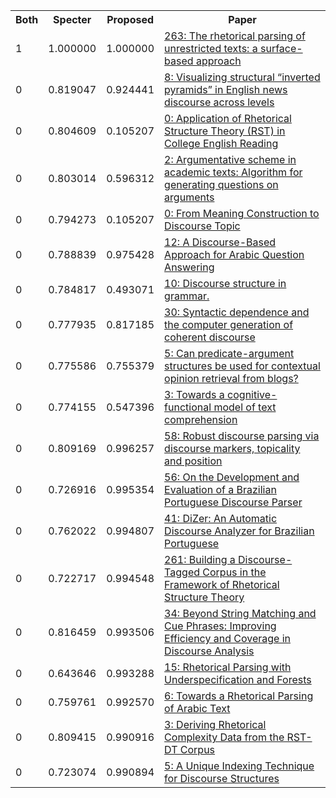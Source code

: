 <html><table><tr>
<th>Both</th>
<th>Specter</th>
<th>Proposed</th>
<th>Paper</th>
</tr>
<tr>
<td>1</td>
<td>1.000000</td>
<td>1.000000</td>
<td><a href="https://www.semanticscholar.org/paper/3d249c3522e401b756d3214ef11b0761b5a10e7f">263: The rhetorical parsing of unrestricted texts: a surface-based approach</a></td>
</tr>
<tr>
<td>0</td>
<td>0.819047</td>
<td>0.924441</td>
<td><a href="https://www.semanticscholar.org/paper/1d3f94ccd7a7794b4ed596ecac0c1304013fd9f1">8: Visualizing structural “inverted pyramids” in English news discourse across levels</a></td>
</tr>
<tr>
<td>0</td>
<td>0.804609</td>
<td>0.105207</td>
<td><a href="https://www.semanticscholar.org/paper/c948b780d06460bf39682342df3d7b5c00e6e36e">0: Application of Rhetorical Structure Theory (RST) in College English Reading</a></td>
</tr>
<tr>
<td>0</td>
<td>0.803014</td>
<td>0.596312</td>
<td><a href="https://www.semanticscholar.org/paper/4f7c086cddddaba2bf25831142d0a28c0eee6366">2: Argumentative scheme in academic texts: Algorithm for generating questions on arguments</a></td>
</tr>
<tr>
<td>0</td>
<td>0.794273</td>
<td>0.105207</td>
<td><a href="https://www.semanticscholar.org/paper/a62f0f76957511ba4a883cd222d2173297d4ae10">0: From Meaning Construction to Discourse Topic</a></td>
</tr>
<tr>
<td>0</td>
<td>0.788839</td>
<td>0.975428</td>
<td><a href="https://www.semanticscholar.org/paper/3005a6dcc938057ae6973b92627e6a4f55b36e65">12: A Discourse-Based Approach for Arabic Question Answering</a></td>
</tr>
<tr>
<td>0</td>
<td>0.784817</td>
<td>0.493071</td>
<td><a href="https://www.semanticscholar.org/paper/c31e44a4517583660fe687043db14e0334a37bc2">10: Discourse structure in grammar.</a></td>
</tr>
<tr>
<td>0</td>
<td>0.777935</td>
<td>0.817185</td>
<td><a href="https://www.semanticscholar.org/paper/1e76ec2aeeb3ef149abf614dde6261c828cbec2e">30: Syntactic dependence and the computer generation of coherent discourse</a></td>
</tr>
<tr>
<td>0</td>
<td>0.775586</td>
<td>0.755379</td>
<td><a href="https://www.semanticscholar.org/paper/8f0b32040e92a72d9e8a7179383299546491d97e">5: Can predicate-argument structures be used for contextual opinion retrieval from blogs?</a></td>
</tr>
<tr>
<td>0</td>
<td>0.774155</td>
<td>0.547396</td>
<td><a href="https://www.semanticscholar.org/paper/b492335aa6e2bd42e507cda5db6452ca94c5b6a6">3: Towards a cognitive-functional model of text comprehension</a></td>
</tr>
<tr>
<td>0</td>
<td>0.809169</td>
<td>0.996257</td>
<td><a href="https://www.semanticscholar.org/paper/962cb91d74a3671f8e8cc5822e8282a636062056">58: Robust discourse parsing via discourse markers, topicality and position</a></td>
</tr>
<tr>
<td>0</td>
<td>0.726916</td>
<td>0.995354</td>
<td><a href="https://www.semanticscholar.org/paper/99f59688f46c5826282fcd5fea26ff912d86a5e9">56: On the Development and Evaluation of a Brazilian Portuguese Discourse Parser</a></td>
</tr>
<tr>
<td>0</td>
<td>0.762022</td>
<td>0.994807</td>
<td><a href="https://www.semanticscholar.org/paper/19e062ec79e4f721b9467b91bdd2f02866f06d71">41: DiZer: An Automatic Discourse Analyzer for Brazilian Portuguese</a></td>
</tr>
<tr>
<td>0</td>
<td>0.722717</td>
<td>0.994548</td>
<td><a href="https://www.semanticscholar.org/paper/99991d22a1e0dac7955255ee0d05476179372d4d">261: Building a Discourse-Tagged Corpus in the Framework of Rhetorical Structure Theory</a></td>
</tr>
<tr>
<td>0</td>
<td>0.816459</td>
<td>0.993506</td>
<td><a href="https://www.semanticscholar.org/paper/c94f966a5273c22918d15f804452c1fa6040c139">34: Beyond String Matching and Cue Phrases: Improving Efficiency and Coverage in Discourse Analysis</a></td>
</tr>
<tr>
<td>0</td>
<td>0.643646</td>
<td>0.993288</td>
<td><a href="https://www.semanticscholar.org/paper/8da0ebfe0dc24d41406f19234a9ef151f95128ba">15: Rhetorical Parsing with Underspecification and Forests</a></td>
</tr>
<tr>
<td>0</td>
<td>0.759761</td>
<td>0.992570</td>
<td><a href="https://www.semanticscholar.org/paper/97b1601fadb5db06f7d99225e190ebb2d15abe6f">6: Towards a Rhetorical Parsing of Arabic Text</a></td>
</tr>
<tr>
<td>0</td>
<td>0.809415</td>
<td>0.990916</td>
<td><a href="https://www.semanticscholar.org/paper/df2fcf95ce9ca66badb291a5e4f619c1ee4aa689">3: Deriving Rhetorical Complexity Data from the RST-DT Corpus</a></td>
</tr>
<tr>
<td>0</td>
<td>0.723074</td>
<td>0.990894</td>
<td><a href="https://www.semanticscholar.org/paper/a3228eb2e7d6f5be54cf22db54a1f080f3978e9a">5: A Unique Indexing Technique for Discourse Structures</a></td>
</tr>
</table></html>
